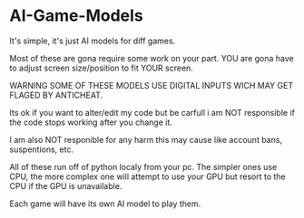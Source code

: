# AI-Game-Models
It's simple, it's just AI models for diff games.

Most of these are gona require some work on your part.
YOU are gona have to adjust screen size/position to fit YOUR screen.

WARNING SOME OF THESE MODELS USE DIGITAL INPUTS WICH MAY GET FLAGED BY ANTICHEAT.

Its ok if you want to alter/edit my code but be carfull i am NOT responsible if the code stops working after you change it.

I am also NOT responible for any harm this may cause like account bans, suspentions, etc.

All of these run off of python localy from your pc.
The simpler ones use CPU, the more complex one will attempt to use your GPU but resort to the CPU if the GPU is unavailable.

Each game will have its own AI model to play them.
